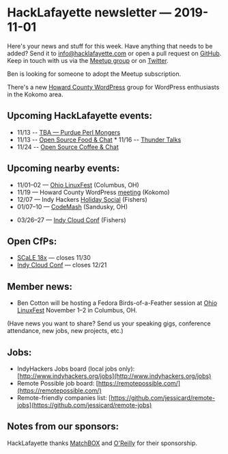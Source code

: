 # HackLafayette newsletter — 2019-11-01

Here's your news and stuff for this week. Have anything that needs to be added? Send it to info@hacklafayette.com or open a pull request on [GitHub](https://github.com/hacklafayette/newsletter). Keep in touch with us via the [Meetup group](https://www.meetup.com/hacklafayette/) or on [Twitter](https://twitter.com/hacklafayette).

Ben is looking for someone to adopt the Meetup subscription.

There's a new [Howard County WordPress](https://www.meetup.com/Howard-County-WordPress-Group/) group for WordPress enthusiasts in the Kokomo area.

## Upcoming HackLafayette events:

- 11/13 -- [TBA — Purdue Perl Mongers](https://www.meetup.com/hacklafayette/events/vkwlfpyzpbrb/)
- 11/13 -- [Open Source Food & Chat](https://www.meetup.com/hacklafayette/events/fwnpjryzpbrb/) \* 11/16 -- [Thunder Talks ](https://www.meetup.com/hacklafayette/events/265897151/)
- 11/24 -- [Open Source Coffee & Chat](https://www.meetup.com/hacklafayette/events/jjppjryzpbgc/)

## Upcoming nearby events:
- 11/01–02 — [Ohio LinuxFest](https://ohiolinux.org/) (Columbus, OH)
- 11/19 — Howard County WordPress [meeting](https://www.meetup.com/Howard-County-WordPress-Group/events/265896967/?rv=wg6.0.1.2&_xtd=gatlbWFpbF9jbGlja9oAJDhiYzQ4MWI1LTRiYjItNDIxOS04NDRjLWU1YjAwOTY2NzBmOA&_af=event&_af_eid=265896967) (Kokomo)
- 12/07 — Indy Hackers [Holiday Social](https://www.eventbrite.com/e/indy-hackers-holiday-social-2019-the-9th-tickets-71679827293) (Fishers)
- 01/07–10 — [CodeMash](https://www.codemash.org/) (Sandusky, OH)
* 03/26–27 — [Indy Cloud Conf](https://2020.indycloudconf.com/) (Fishers)

## Open CfPs:
* [SCaLE 18x](https://www.socallinuxexpo.org/scale/18x/cfp) — closes 11/30
* [Indy Cloud Conf](https://www.papercall.io/indycloudconf2020) — closes 12/21

## Member news:

- Ben Cotton will be hosting a Fedora Birds-of-a-Feather session at [Ohio LinuxFest](https://ohiolinux.org/) November 1–2 in Columbus, OH.

(Have news you want to share? Send us your speaking gigs, conference attendance, new jobs, new projects, etc.)

## Jobs:

- IndyHackers Jobs board (local jobs only): [http://www.indyhackers.org/jobs](http://www.indyhackers.org/jobs)
- Remote Possible job board: [https://remotepossible.com/](https://remotepossible.com/)
- Remote-friendly companies list: [https://github.com/jessicard/remote-jobs](https://github.com/jessicard/remote-jobs)

## Notes from our sponsors:

HackLafayette thanks [MatchBOX](http://matchboxstudio.org/) and [O'Reilly](http://www.oreilly.com/) for their sponsorship.
